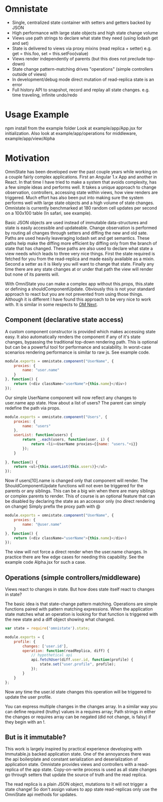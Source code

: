 # Omnistate

* Single, centralized state container with setters and getters backed by JSON
* High performance with large state objects and high state change volume
* Views use path strings to declare what state they need (using lodash get and set)
* State is delivered to views via proxy mixins (read replica + setter) e.g. get = this.foo, set = this.setFoo(value)
* Views render independently of parents (but this does not preclude top-down)
* State change pattern-matching drives "operations" (simple controllers outside of views)
* In development/debug mode direct mutation of read-replica state is an error
* Full history API to snapshot, record and replay all state changes. e.g. time traveling, infinite undo/redo

# Usage Example
npm install from the example folder
Look at example/app/App.jsx for initialization. 
Also look at example/app/operations for middleware, example/app/view/Alpha


# Motivation

OmniState has been developed over the past couple years while working on a couple fairly complex 
applications. First an Angular 1.x App and another in React. In that time I have tried to make a system
that avoids complexity, has a few simple ideas and performs well. It takes a unique approach to 
change observation, controllers, accessing state within views, how view renders are triggered.
Much effort has also been put into making sure the system performs well with large state objects and 
a high volume of state changes. Omnistate is currently benchmarked at 180 random cell updates 
per second on a 100x100 table (In safari, see example).

Basic JSON objects are used instead of immutable data-structures and state is easily accessible and updateable.
Change observation is performed by routing all changes through setters and diffing the new and old sate. 
Paths are used heavily leaveraging lodash set and get semantics. 
These paths help make the diffing more efficient by diffing only from the branch of state that has changed.
These paths are also used to declare what state a view needs which leads to three very nice things. First
the state required is fetched for you from the read-replica and made easily available as a mixin.
Second a setter as it is likely you will want to change that state.
Finally any time there are any state changes at or under that path the view will render but none of its parents will.

With OmniState you can make a complex app without this.props, this.state or defining a shouldComponentUpdate.
Obviously this is not your standard approach to react but you are not prevented from using those things. 
Although it is different I have found this approach to be very nice to work with. 
It is similar in some respects to [OM Next](https://www.youtube.com/watch?v=ByNs9TG30E8).


## Component (declarative state access)

A custom component constructor is provided which makes accessing state easy. 
It also automatically renders the component if any of it's state changes, 
bypassing the traditional top-down rendering path.
This is optional but can be a powerful tool for performance and scalability.
In worst-case scenarios rendering performance is similar to raw js. See example code.

```js
module.exports = omnistate.component("UserName", {
	proxies: {
		name: "user.name"	
	}
}, function() {
	return (<div className="userName">{this.name}</div>)
});
```
	
Our simple UserName component will now reflect any changes to user.name app state.
How about a list of users? The parent can simply redefine the path via props.

```js
module.exports = omnistate.component("Users", {
	proxies: {
		name: "users"	
	},
	userList: function(users) {
		return _.each(users, function(user, i) {
			return <li><UserName proxies={{name: "users."+i}}
		});
	}
	
}, function() {
	return <ul>{this.userList(this.users)}</ul>
});
```

Now if users[10].name is changed only that component will render. 
The ShouldComponentUpdate functions will not even be triggered for the parents or any siblings.
This can be a big win when there are many siblings or complex parents to render. 
This of course is an optional feature that can be disabled by declaring the state 
as an accessor only (no direct rendering on change) Simply prefix the proxy path with @

```js
module.exports = omnistate.component("UserName", {
	proxies: {
		name: "@user.name"
	}
}, function() {
	return (<div className="userName">{this.name}</div>)
});
```
	
The view will not force a direct render when the user.name changes. 
In practice there are few edge cases for needing this capability.
See the example code Alpha.jsx for such a case.

## Operations (simple controllers/middleware)

Views react to changes in state. But how does state itself react to 
changes in state?

The basic idea is that state-change pattern matching. Operations are simple functions paired with pattern matching expressions.
When the application state matches what an operation is looking for that
function is triggered with the new state and a diff object showing what changed.

```js
var state = require('omnistate').state;

module.exports = {
	profile: {
		changes: ['user.id'],
		operation: function(readReplica, diff) {
			// hypothetical api
			api.fetchUser(diff.user.id, function(profile) {
				state.set("user.profile", profile); 
			});
		}
	}
};
```

Now any time the user.id state changes this operation will be triggered to update the user profile.

You can express multiple changes in the changes array. In a similar way you can define required (truthy) values in a requires array;
Path strings in either the changes or requires array can be negated (did not change, is falsy) if they begin with an !.


## But is it immutable?
This work is largely inspired by practical experience developing with Immutable.js
backed application state. One of the annoyances there was the api boilerplate and
constant serialization and deserialization of application state. Omnistate provides 
views and controllers with a read-replica of the app state.
Copy-on-write process is used as all state changes go through 
setters that update the source of truth and the read replica.

The read replica is a plain JSON object, mutations to it will not trigger a state change!
So don't assign values to app state read-replicas only use the OmniState api methods for updates.
